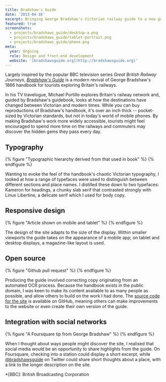 ```yaml
---
title: Bradshaw's Guide
date: '2013-04-16'
excerpt: Bringing George Bradshaw's Victorian railway guide to a new generation.
featured: true
screenshots:
  - projects/bradshaws_guide/desktop-a.png
  - projects/bradshaws_guide/tablet-portrait.png
  - projects/bradshaws_guide/phone.png
meta:
  year: Ongoing
  role: Design and front-end development
  website: '[bradshawsguide.org](http://bradshawsguide.org)'
---
```

Largely inspired by the popular BBC television series <cite>Great British Railway Journeys</cite>, _[Bradshaw's Guide][1]_ is a modern revival of George Bradshaw's 1866 handbook for tourists exploring Britain's railways.

In his TV travelogue, Michael Portillo explores Britain's railway network and, guided by Bradshaw's guidebook, looks at how the destinations have changed between Victorian and modern times. While you can buy reproductions of Bradshaw's handbook, it's over an inch thick -- pocket-sized by Victorian standards, but not in today's world of mobile phones. By making Bradshaw's work more widely accessible, tourists might feel encouraged to spend more time on the railways and commuters may discover the hidden gems they pass every day.

## Typography
{% figure "Typographic hierarchy derived from that used in book" %}
{% endfigure %}

Wanting to evoke the feel of the handbook's chaotic Victorian typography, I looked at how a range of typefaces were used to distinguish between different sections and place names. I distilled these down to two typefaces: Kameron for headings, a chunky slab serif that contrasted strongly with Linux Libertine, a delicate serif which I used for body copy.

## Responsive design
{% figure "Article shown on mobile and tablet" %}
{% endfigure %}

The design of the site adapts to the size of the display. Within smaller viewports the guide takes on the appearance of a mobile app; on tablet and desktop displays, a magazine-like layout is used.

## Open source
{% figure "Github pull request" %}
{% endfigure %}

Producing the guide involved correcting copy originating from an automated OCR process. Because the handbook exists in the public domain, I was keen to make its content available to as many people as possible, and allow others to build on the work I had done. The [source code for the site][2] is available on GitHub, meaning others can make improvements to the website or even create their own version of the guide.

## Integration with social networks
{% figure "A Foursquare tip from George Bradshaw" %}
{% endfigure %}

When I thought about ways people might discover the site, I realised that social media would be an opportunity to share highlights from the guide. On Foursquare, checking into a station could display a short excerpt, while [@bradshawsguide][3] on Twitter could share short thoughts about a place, with a link to the longer description on the site.

[1]: http://bradshawsguide.org
[2]: https://github.com/paulrobertlloyd/bradshawsguide
[3]: https://twitter.com/bradshawsguide

*[BBC]: British Broadcasting Corporation
